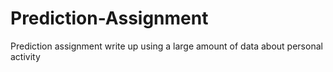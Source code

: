 # Prediction-Assignment
Prediction assignment write up using a large amount of data about personal activity 
